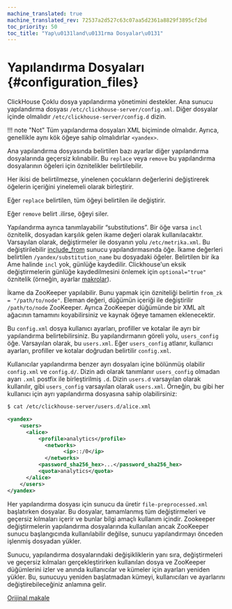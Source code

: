 ```yaml
---
machine_translated: true
machine_translated_rev: 72537a2d527c63c07aa5d2361a8829f3895cf2bd
toc_priority: 50
toc_title: "Yap\u0131land\u0131rma Dosyalar\u0131"
---
```


# Yapılandırma Dosyaları {#configuration_files}

ClickHouse Çoklu dosya yapılandırma yönetimini destekler. Ana sunucu yapılandırma dosyası `/etc/clickhouse-server/config.xml`. Diğer dosyalar içinde olmalıdır `/etc/clickhouse-server/config.d` dizin.

!!! note "Not"
    Tüm yapılandırma dosyaları XML biçiminde olmalıdır. Ayrıca, genellikle aynı kök öğeye sahip olmalıdırlar `<yandex>`.

Ana yapılandırma dosyasında belirtilen bazı ayarlar diğer yapılandırma dosyalarında geçersiz kılınabilir. Bu `replace` veya `remove` bu yapılandırma dosyalarının öğeleri için öznitelikler belirtilebilir.

Her ikisi de belirtilmezse, yinelenen çocukların değerlerini değiştirerek öğelerin içeriğini yinelemeli olarak birleştirir.

Eğer `replace` belirtilen, tüm öğeyi belirtilen ile değiştirir.

Eğer `remove` belirt .ilirse, öğeyi siler.

Yapılandırma ayrıca tanımlayabilir “substitutions”. Bir öğe varsa `incl` öznitelik, dosyadan karşılık gelen ikame değeri olarak kullanılacaktır. Varsayılan olarak, değiştirmeler ile dosyanın yolu `/etc/metrika.xml`. Bu değiştirilebilir [include\_from](server-configuration-parameters/settings.md#server_configuration_parameters-include_from) sunucu yapılandırmasında öğe. İkame değerleri belirtilen `/yandex/substitution_name` bu dosyadaki öğeler. Belirtilen bir ika Ame halinde `incl` yok, günlüğe kaydedilir. Clickhouse'un eksik değiştirmelerin günlüğe kaydedilmesini önlemek için `optional="true"` öznitelik (örneğin, ayarlar [makrolar](server-configuration-parameters/settings.md)).

İkame da ZooKeeper yapılabilir. Bunu yapmak için özniteliği belirtin `from_zk = "/path/to/node"`. Eleman değeri, düğümün içeriği ile değiştirilir `/path/to/node` ZooKeeper. Ayrıca ZooKeeper düğümünde bir XML alt ağacının tamamını koyabilirsiniz ve kaynak öğeye tamamen eklenecektir.

Bu `config.xml` dosya kullanıcı ayarları, profiller ve kotalar ile ayrı bir yapılandırma belirtebilirsiniz. Bu yapılandırmanın göreli yolu, `users_config` öğe. Varsayılan olarak, bu `users.xml`. Eğer `users_config` atlanır, kullanıcı ayarları, profiller ve kotalar doğrudan belirtilir `config.xml`.

Kullanıcılar yapılandırma benzer ayrı dosyaları içine bölünmüş olabilir `config.xml` ve `config.d/`.
Dizin adı olarak tanımlanır `users_config` olmadan ayarı `.xml` postfix ile birleştirilmiş `.d`.
Dizin `users.d` varsayılan olarak kullanılır, gibi `users_config` varsayılan olarak `users.xml`.
Örneğin, bu gibi her kullanıcı için ayrı yapılandırma dosyasına sahip olabilirsiniz:

``` bash
$ cat /etc/clickhouse-server/users.d/alice.xml
```

``` xml
<yandex>
    <users>
      <alice>
          <profile>analytics</profile>
            <networks>
                  <ip>::/0</ip>
            </networks>
          <password_sha256_hex>...</password_sha256_hex>
          <quota>analytics</quota>
      </alice>
    </users>
</yandex>
```

Her yapılandırma dosyası için sunucu da üretir `file-preprocessed.xml` başlatırken dosyalar. Bu dosyalar, tamamlanmış tüm değiştirmeleri ve geçersiz kılmaları içerir ve bunlar bilgi amaçlı kullanım içindir. Zookeeper değiştirmelerin yapılandırma dosyalarında kullanılan ancak ZooKeeper sunucu başlangıcında kullanılabilir değilse, sunucu yapılandırmayı önceden işlenmiş dosyadan yükler.

Sunucu, yapılandırma dosyalarındaki değişikliklerin yanı sıra, değiştirmeleri ve geçersiz kılmaları gerçekleştirirken kullanılan dosya ve ZooKeeper düğümlerini izler ve anında kullanıcılar ve kümeler için ayarları yeniden yükler. Bu, sunucuyu yeniden başlatmadan kümeyi, kullanıcıları ve ayarlarını değiştirebileceğiniz anlamına gelir.

[Orijinal makale](https://clickhouse.tech/docs/en/operations/configuration_files/) <!--hide-->
